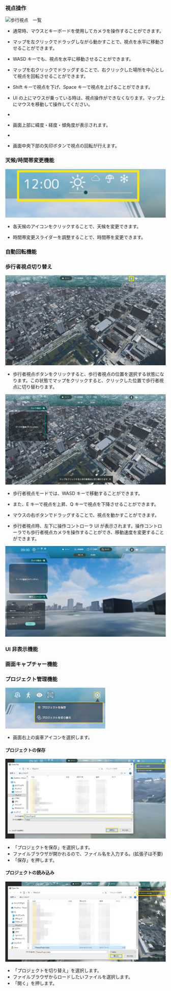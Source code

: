 ### 視点操作
![歩行視点　一覧](https://github.com/user-attachments/assets/93c0a172-dec8-46ab-8540-9eea3562e65a)

- 通常時、マウスとキーボードを使用してカメラを操作することができます。

- マップを左クリックでドラッグしながら動かすことで、視点を水平に移動させることができます。

- WASD キーでも、視点を水平に移動させることができます。

- マップを右クリックでドラッグすることで、右クリックした場所を中心として視点を回転させることができます。

- Shift キーで視点を下げ、Space キーで視点を上げることができます。

- UI の上にマウスが乗っている時は、視点操作ができなくなります。マップ上にマウスを移動して操作してください。
- 
- 画面上部に緯度・経度・傾角度が表示されます。
- 
- 画面中央下部の矢印ボタンで視点の回転が行えます。

### 天候/時間帯変更機能

![時間帯変更機能](../resources/WeatherTimeEditor/WeatherTimeEditor.png)

- 各天候のアイコンをクリックすることで、天候を変更できます。

- 時間帯変更スライダーを調整することで、時間帯を変更できます。

### 自動回転機能

### 歩行者視点切り替え

![歩行者視点ボタン](../resources/WalkerViewpointImages/WalkerButton.png)

- 歩行者視点ボタンをクリックすると、歩行者視点の位置を選択する状態になります。この状態でマップをクリックすると、クリックした位置で歩行者視点に切り替わります。

![歩行者視点選択状態](../resources/WalkerViewpointImages/WalkerPositionSelect.png)

- 歩行者視点モードでは、WASD キーで移動することができます。

- また、E キーで視点を上昇、Q キーで視点を下降させることができます。

- マウスの右ボタンでドラッグすることで、視点を動かすことができます。

- 歩行者視点時、左下に操作コントローラ UI が表示されます。操作コントローラでも歩行者視点カメラを操作することができ、移動速度を変更することができます。

![歩行者操作コントローラ](../resources/WalkerViewpointImages/WalkerControllerPanel.png)

### UI 非表示機能

### 画面キャプチャー機能

### プロジェクト管理機能
![メイン画面](../resources/ProjectManagement/ProjectManagement_main.png)
- 画面右上の歯車アイコンを選択します。
#### プロジェクトの保存
![メイン画面](../resources/ProjectManagement/ProjectManagement_Save.png)
- 「プロジェクトを保存」を選択します。
- ファイルブラウザが開かれるので、ファイル名を入力する。(拡張子は不要)
- 「保存」を押します。
#### プロジェクトの読み込み
![メイン画面](../resources/ProjectManagement/ProjectManagement_Load.png)
- 「プロジェクトを切り替え」を選択します。
- ファイルブラウザからロードしたいファイルを選択します。
- 「開く」を押します。
